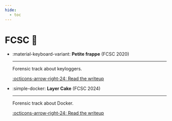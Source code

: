 ```yaml
---
hide:
  - toc
---
```


# FCSC :rooster:

<div class="grid cards" markdown>

-   :material-keyboard-variant: __Petite frappe__ (FCSC 2020)

    ---

    Forensic track about keyloggers.

    [:octicons-arrow-right-24: Read the writeup](petite-frappe/README.md)
-   :simple-docker: __Layer Cake__ (FCSC 2024)

    ---

    Forensic track about Docker.

    [:octicons-arrow-right-24: Read the writeup](layer-cake/README.md)

</div>
